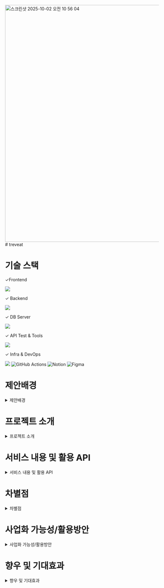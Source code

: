 <img width="1419" height="775" alt="스크린샷 2025-10-02 오전 10 56 04" src="https://github.com/user-attachments/assets/eee9b28c-1d02-4f70-b500-e439f3f71167" /># treveat

# 기술 스택
✓Frontend

<img src="https://img.shields.io/badge/Flutter-02569B?style=for-the-badge&logo=Flutter&logoColor=white">

✓ Backend

<img src="https://img.shields.io/badge/Spring-6DB33F?style=for-the-badge&logo=Spring&logoColor=white"> 

✓ DB Server

<img src="https://img.shields.io/badge/MariaDB-003545?style=for-the-badge&logo=mariadb&logoColor=white">

✓ API Test & Tools

<img src="https://img.shields.io/badge/Postman-FF6C37?style=for-the-badge&logo=postman&logoColor=white">

✓ Infra & DevOps

<img src="https://img.shields.io/badge/GitHub-181717?style=for-the-badge&logo=github"> ![GitHub Actions](https://img.shields.io/badge/GitHub%20Actions-2088FF?style=for-the-badge&logo=githubactions&logoColor=white)
![Notion](https://img.shields.io/badge/Notion-000000?style=for-the-badge&logo=notion&logoColor=white)
![Figma](https://img.shields.io/badge/Figma-F24E1E?style=for-the-badge&logo=figma&logoColor=white)

# 제안배경
<details>
  <summary>제안배경</summary>
  <img width="1445" height="813" alt="스크린샷 2025-10-02 오전 10 53 38" src="https://github.com/user-attachments/assets/b72ce300-3eae-4c52-92cc-f47dcfdc5a16" />
  <img width="1434" height="801" alt="스크린샷 2025-10-02 오전 10 53 49" src="https://github.com/user-attachments/assets/29164228-6ef9-4d22-bdc0-080a6b2c1b04" />
  <img width="1428" height="804" alt="스크린샷 2025-10-02 오전 10 54 12" src="https://github.com/user-attachments/assets/c6d7b47d-a550-4431-a440-819f6b4312d1" />
  <img width="1426" height="798" alt="스크린샷 2025-10-02 오전 10 54 21" src="https://github.com/user-attachments/assets/b98e0b5a-db33-4b34-818f-884bda52396b" />
</details>

# 프로젝트 소개
<details>
  <summary>프로젝트 소개</summary>
  <img width="1435" height="777" alt="스크린샷 2025-10-02 오전 10 55 55" src="https://github.com/user-attachments/assets/08df485a-0c6c-43ee-8c45-81073528f44f" />
  <img width="1419" height="775" alt="스크린샷 2025-10-02 오전 10 56 04" src="https://github.com/user-attachments/assets/05e91862-2a4f-4ab5-9da8-947aa318e1b4" />
  <img width="1426" height="793" alt="스크린샷 2025-10-02 오전 10 56 13" src="https://github.com/user-attachments/assets/fd891c51-3037-46bc-b7cb-9e45e0960642" />
  <img width="1420" height="795" alt="스크린샷 2025-10-02 오전 10 56 25" src="https://github.com/user-attachments/assets/83f0105e-86be-4885-8c58-80c1364239a1" />
  <img width="1426" height="806" alt="스크린샷 2025-10-02 오전 10 56 35" src="https://github.com/user-attachments/assets/a146ce23-a119-40a8-ab22-f5d3492d6c40" />
  <img width="1422" height="799" alt="스크린샷 2025-10-02 오전 10 56 44" src="https://github.com/user-attachments/assets/f0dc00b4-6386-4543-9c00-a59bb13cb668" />
  <img width="1406" height="802" alt="스크린샷 2025-10-02 오전 10 56 54" src="https://github.com/user-attachments/assets/072b69ae-afd0-4316-a96e-ec6ed4f7a824" />
</details>

# 서비스 내용 및 활용 API
<details>
  <summary>서비스 내용 및 활용 API</summary>
  <img width="1388" height="687" alt="스크린샷 2025-10-02 오전 10 58 47" src="https://github.com/user-attachments/assets/247ea6b9-fece-466d-b866-8cfb84d9f043" />
</details>

# 차별점
<details>
  <summary>차별점</summary>
  <img width="1403" height="691" alt="스크린샷 2025-10-02 오전 10 59 13" src="https://github.com/user-attachments/assets/d2516fd5-4c39-4c7c-b648-d8770e3cc469" />
</details>

# 사업화 가능성/활용방안
<details>
  <summary>사업화 가능성/활용방안</summary>
  <img width="1304" height="687" alt="스크린샷 2025-10-02 오전 11 00 27" src="https://github.com/user-attachments/assets/d4811435-ec8f-49db-adf2-1f3333eb37e9" />
  <img width="1340" height="679" alt="스크린샷 2025-10-02 오전 11 00 33" src="https://github.com/user-attachments/assets/20fd0897-2e38-43d9-9add-c944bb9c56e8" />
  <img width="1296" height="642" alt="스크린샷 2025-10-02 오전 11 00 42" src="https://github.com/user-attachments/assets/00f7524b-2e39-4821-8927-fb6e94354503" />
</details>

# 향우 및 기대효과
<details>
  <summary>향우 및 기대효과</summary>
  <img width="1383" height="621" alt="스크린샷 2025-10-02 오전 11 01 27" src="https://github.com/user-attachments/assets/2d6156fd-5b39-4b4f-a78c-1777ab7486fc" />
</details>
